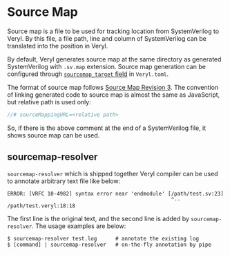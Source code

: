 # Source Map

Source map is a file to be used for tracking location from SystemVerilog to Veryl.
By this file, a file path, line and column of SystemVerilog can be translated into the position in Veryl.

By default, Veryl generates source map at the same directory as generated SystemVerilog with `.sv.map` extension.
Source map generation can be configured through [`sourcemap_target` field](./01_project_configuration/01_build.md#sourcemap-target) in `Veryl.toml`.

The format of source map follows [Source Map Revision 3](https://sourcemaps.info/spec.html).
The convention of linking generated code to source map is almost the same as JavaScript, but relative path is used only:

```systemverilog
//# sourceMappingURL=<relative path>
```

So, if there is the above comment at the end of a SystemVerilog file, it shows source map can be used.

## sourcemap-resolver

`sourcemap-resolver` which is shipped together Veryl compiler can be used to annotate arbitrary text file like below:

```
ERROR: [VRFC 10-4982] syntax error near 'endmodule' [/path/test.sv:23]
                                                     ^-- /path/test.veryl:18:18
```

The first line is the original text, and the second line is added by `sourcemap-resolver`.
The usage examples are below:

```
$ sourcemap-resolver test.log      # annotate the existing log
$ [command] | sourcemap-resolver   # on-the-fly annotation by pipe
```

